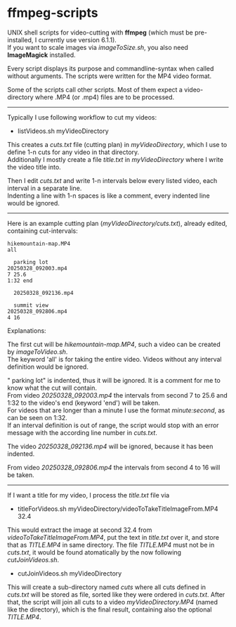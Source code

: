 # ffmpeg-scripts
UNIX shell scripts for video-cutting with **ffmpeg** (which must be pre-installed, I currently use version 6.1.1).  
If you want to scale images via _imageToSize.sh_, you also need **ImageMagick** installed.

Every script displays its purpose and commandline-syntax when called without arguments.
The scripts were written for the MP4 video format.

Some of the scripts call other scripts. 
Most of them expect a video-directory where .MP4 (or .mp4) files are to be processed.

----

Typically I use following workflow to cut my videos:

- listVideos.sh myVideoDirectory

This creates a _cuts.txt_ file (cutting plan) in _myVideoDirectory_, which I use to define 1-n cuts for any video in that directory.  
Additionally I mostly create a file _title.txt_ in _myVideoDirectory_ where I write the video title into.

Then I edit _cuts.txt_ and write 1-n intervals below every listed video, each interval in a separate line.  
Indenting a line with 1-n spaces is like a comment, every indented line would be ignored.

----

Here is an example cutting plan (_myVideoDirectory/cuts.txt_), already edited, containing cut-intervals:

```
hikemountain-map.MP4
all

  parking lot
20250328_092003.mp4
7 25.6
1:32 end

  20250328_092136.mp4

  summit view
20250328_092806.mp4
4 16
```
Explanations:

The first cut will be _hikemountain-map.MP4_, such a video can be created by _imageToVideo.sh_.  
The keyword 'all' is for taking the entire video. Videos without any interval definition would be ignored.

" parking lot" is indented, thus it will be ignored. It is a comment for me to know what the cut will contain.  
From video _20250328_092003.mp4_ the intervals from second 7 to 25.6 and 1:32 to the video's end (keyword 'end') will be taken.  
For videos that are longer than a minute I use the format _minute:second_, as can be seen on 1:32.  
If an interval definition is out of range, the script would stop with an error message with the according line number in _cuts.txt_.

The video _20250328_092136.mp4_ will be ignored, because it has been indented.

From video _20250328_092806.mp4_ the intervals from second 4 to 16 will be taken.

----

If I want a title for my video, I process the _title.txt_ file via

- titleForVideos.sh myVideoDirectory/videoToTakeTitleImageFrom.MP4 32.4

This would extract the image at second 32.4 from _videoToTakeTitleImageFrom.MP4_, put the text in _title.txt_ over it, and store that as _TITLE.MP4_ in same directory.
The file _TITLE.MP4_ must not be in _cuts.txt_, it would be found atomatically by the now following _cutJoinVideos.sh_.

- cutJoinVideos.sh myVideoDirectory

This will create a sub-directory named _cuts_ where all cuts defined in _cuts.txt_ will be stored as file, sorted like they were ordered in _cuts.txt_.
After that, the script will join all cuts to a video _myVideoDirectory.MP4_ (named like the directory), which is the final result, containing also the optional _TITLE.MP4_.

